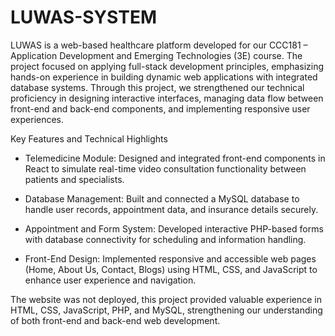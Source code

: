 # LUWAS-SYSTEM
LUWAS is a web-based healthcare platform developed for our CCC181 – Application Development and Emerging Technologies (3E) course. The project focused on applying full-stack development principles, emphasizing hands-on experience in building dynamic web applications with integrated database systems. Through this project, we strengthened our technical proficiency in designing interactive interfaces, managing data flow between front-end and back-end components, and implementing responsive user experiences.

Key Features and Technical Highlights

- Telemedicine Module: Designed and integrated front-end components in React to simulate real-time video consultation functionality between patients and specialists.

- Database Management: Built and connected a MySQL database to handle user records, appointment data, and insurance details securely.

- Appointment and Form System: Developed interactive PHP-based forms with database connectivity for scheduling and information handling.

- Front-End Design: Implemented responsive and accessible web pages (Home, About Us, Contact, Blogs) using HTML, CSS, and JavaScript to enhance user experience and navigation.
  
The website was not deployed, this project provided valuable experience in HTML, CSS, JavaScript, PHP, and MySQL, strengthening our understanding of both front-end and back-end web development.
